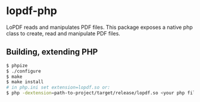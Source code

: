 # lopdf-php

LoPDF reads and manipulates PDF files.
This package exposes a native php class to create, read and manipulate PDF files.

## Building, extending PHP

```sh
$ phpize
$ ./configure
$ make
$ make install
# in php.ini set extension=lopdf.so or:
$ php -dextension=path-to-project/target/release/lopdf.so <your php file>
```
